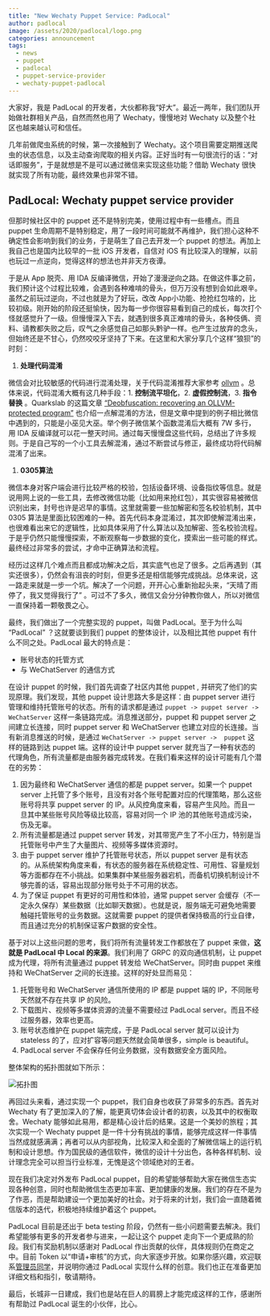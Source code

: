 ```yaml
---
title: "New Wechaty Puppet Service: PadLocal"
author: padlocal
image: /assets/2020/padlocal/logo.png
categories: announcement
tags:
  - news
  - puppet
  - padlocal
  - puppet-service-provider
  - wechaty-puppet-padlocal
---
```


大家好，我是 PadLocal 的开发者，大伙都称我“好大”。最近一两年，我们团队开始做社群相关产品，自然而然也用了 Wechaty，慢慢地对 Wechaty 以及整个社区也越来越认可和信任。

几年前做爬虫系统的时候，第一次接触到了 Wechaty。这个项目需要定期推送爬虫的状态信息，以及主动查询爬取的相关内容。正好当时有一句很流行的话：“对话即服务”，于是就想是不是可以通过微信来实现这些功能？借助 Wechaty 很快就实现了所有功能，最终效果也非常不错。

## PadLocal: Wechaty puppet service provider

但那时候社区中的 puppet 还不是特别完美，使用过程中有一些槽点。而且 puppet 生命周期不是特别稳定，用了一段时间可能就不再维护，我们担心这种不确定性会影响到我们的业务，于是萌生了自己去开发一个 puppet 的想法。再加上我自己也是国内比较早的一批 iOS 开发者，自信对 iOS 有比较深入的理解，以前也玩过一点逆向，觉得这样的想法也并非天方夜谭。

于是从 App 脱壳、用 IDA 反编译微信，开始了漫漫逆向之路。在做这件事之前，我们预计这个过程比较难，会遇到各种难啃的骨头，但万万没有想到会如此艰辛。虽然之前玩过逆向，不过也就是为了好玩，改改 App小功能、抢抢红包啥的，比较初级。刚开始的阶段还挺愉快，因为每一步你很容易看到自己的成长，每次打个怪就感觉升了一级。但慢慢深入下去，就遇到很多真正难啃的骨头，各种伎俩、资料、请教都失败之后，叹气之余感觉自己如那头黔驴一样。也产生过放弃的念头，但始终还是不甘心，仍然咬咬牙坚持了下来。在这里和大家分享几个这样“狼狈”的时刻：

1. **处理代码混淆**

 微信会对比较敏感的代码进行混淆处理，关于代码混淆推荐大家参考 [ollvm](https://github.com/obfuscator-llvm/obfuscator/wiki) 。总体来说，代码混淆大概有这几种手段：1. **控制流平坦化**，2. **虚假控制流**，3. **指令替换**
。Quarkslab 的这篇文章 [“Deobfuscation: recovering an OLLVM-protected program”](https://blog.quarkslab.com/deobfuscation-recovering-an-ollvm-protected-program.html) 也介绍一点解混淆的方法，但是文章中提到的例子相比微信中遇到的，只能是小巫见大巫。举个例子微信某个函数混淆后大概有 7W 多行，用 IDA 反编译就可以花一整天时间。通过每天慢慢盘这些代码，总结出了许多规则。于是自己写的一个小工具去解混淆，通过不断尝试与修正，最终成功将代码解混淆了出来。

1. **0305算法**

 微信本身对客户端会进行比较严格的校验，包括设备环境、设备指纹等信息。就是说用网上说的一些工具，去修改微信功能（比如用来抢红包），其实很容易被微信识别出来，封号也许是迟早的事情。这里就需要一些加解密和签名校验机制，其中 0305 算法是里面比较困难的一种。首先代码本身混淆过，其次即使解混淆出来，也很难看出来它的逻辑性，比如具体采用了什么算法以及加解密、签名校验流程。于是乎仍然只能慢慢探索，不断观察每一步数据的变化，摸索出一些可能的样式。最终经过非常多的尝试，才命中正确算法和流程。

经历过这样几个难点而且都成功解决之后，其实底气也足了很多。之后再遇到（其实还很多），仍然会有沮丧的时刻，但更多还是相信能够完成挑战。总体来说，这一路走来就是一步一个坑。解决了一个问题，开开心心重新抬起头来，“天晴了雨停了，我又觉得我行了” 。可过不了多久，微信又会分分钟教你做人，所以对微信一直保持着一颗敬畏之心。

最终，我们做出了一个完整实现的 puppet，叫做 PadLocal。至于为什么叫 “PadLocal” ？这就要谈到我们 puppet 的整体设计，以及相比其他 puppet 有什么不同之处。PadLocal 最大的特点是：

* 账号状态的托管方式
* 与 WeChatServer 的通信方式

在设计 puppet 的时候，我们首先调查了社区内其他 puppet , 并研究了他们的实现原理。我们发现，其他 puppet 设计思路大多是这样：由 puppet server 进行管理和维持托管账号的状态。所有的请求都是通过 `puppet -> puppet server -> WeChatServer` 这样一条链路完成。消息推送部分，puppet 和 puppet server 之间建立长连接，同时 puppet server 和 WeChatServer 也建立对应的长连接。当有新消息推送的时候，是通过 `WeChatServer -> puppet server ->  puppet` 这样的链路到达 puppet 端。这样的设计中 puppet server 就充当了一种有状态的代理角色，所有流量都是由服务器完成转发。在我们看来这样的设计可能有几个潜在的劣势：

1. 因为最终和 WeChatServer 通信的都是 puppet server。如果一个 puppet server 上托管了多个账号，且没有对各个账号配置对应的代理策略，那么这些账号将共享 puppet server 的 IP。从风控角度来看，容易产生风险。而且一旦其中某些账号风险等级比较高，容易对同一个 IP 池的其他账号造成污染，伤及无辜。
2. 所有流量都是通过 puppet server 转发，对其带宽产生了不小压力，特别是当托管账号中产生了大量图片、视频等多媒体资源时。
3. 由于 puppet server 维护了托管账号状态，所以 puppet server 是有状态的。从系统架构角度来看，有状态的服务器在系统稳定性、可用性、容量规划等方面都存在不小挑战。如果集群中某些服务器宕机，而备机切换机制设计不够完善的话，容易出现部分账号处于不可用的状态。  
4. 为了保证 puppet 有更好的可用性和体验，通常 puppet server 会缓存（不一定永久保存）某些数据（比如聊天数据）。也就是说，服务端无可避免地需要触碰托管账号的业务数据。这就需要 puppet 的提供者保持极高的行业自律，而且通过充分的机制保证客户数据的安全性。

基于对以上这些问题的思考，我们将所有流量转发工作都放在了 puppet 来做，**这就是 PadLocal 中 Local 的来源**。我们利用了 GRPC 的双向通信机制，让 puppet 成为代理，将所有流量通过 puppet 转发给 WeChatServer。同时由 puppet 来维持和 WeChatServer 之间的长连接。这样的好处显而易见：

1. 托管账号和 WeChatServer 通信所使用的 IP 都是 puppet 端的 IP，不同账号天然就不存在共享 IP 的风险。
2. 下载图片、视频等多媒体资源的流量不需要经过 PadLocal server。而且不经过服务器，效率也更高。
3. 账号状态维护在 puppet 端完成，于是 PadLocal server 就可以设计为 stateless 的了，应对扩容等问题天然就会简单很多，simple is beautiful。
4. PadLocal server 不会保存任何业务数据，没有数据安全方面风险。

整体架构的拓扑图就如下所示：

![拓扑图](/assets/2020/padlocal/topological-graph.png)

再回过头来看，通过实现一个 puppet，我们自身也收获了非常多的东西。首先对 Wechaty 有了更加深入的了解，能更真切体会设计者的初衷，以及其中的权衡取舍。Wechaty 能够如此易用，都是精心设计后的结果。这是一个美妙的旅程；其次实现一个 Wechaty puppet 是一件十分有挑战的事情，能够完成这样一件事情当然成就感满满；再者可以从内部视角，比较深入和全面的了解微信端上的运行机制和设计思想。作为国民级的通信软件，微信的设计十分出色，各种各样机制、设计理念完全可以担当行业标准，无愧是这个领域绝对的王者。

现在我们决定对外发布 PadLocal puppet，目的希望能够帮助大家在微信生态实现各种创意，同时也帮助微信生态更加丰富、更加健康的发展。我们的存在不是为了作恶，而是帮助建设一个更加美好的社会。对于将来的计划，我们会一直随着微信版本的迭代，积极地持续维护着这个 puppet。

PadLocal 目前是还出于 beta testing 阶段，仍然有一些小问题需要去解决。我们希望能够有更多的开发者参与进来，一起让这个 puppet 走向下一个更成熟的阶段。我们有奖励机制以感谢对 PadLocal 作出贡献的伙伴，具体规则仍在商定之中。目前 Token 以“申请+审核”的方式，向大家逐步开放。如果你感兴趣，欢迎联系[管理员同学](mailto:oxddoxdd@gmail.com)，并说明你通过 PadLocal 实现什么样的创意。我们也正在准备更加详细文档和指引，敬请期待。

最后，长城非一日建成，我们也是站在巨人的肩膀上才能完成这样的工作，感谢所有帮助过 PadLocal 诞生的小伙伴，比心。
